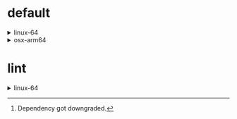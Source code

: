 # default

<details>
<summary>linux-64</summary>

|Dependency|Before|After|Explicit|Package|
|-|-|-|-|-|
|new-package||0.10.1|true|conda|
|removed-package|0.10.1||true|pypi|
|bpy|0.10.1|2.10.1|true|pypi|
|polars|herads_0|herads_1|true|conda|
|python|0.10.0|0.10.1|false|conda|

</details>

<details>
<summary>osx-arm64</summary>

|Dependency|Before|After|Explicit|Package|
|-|-|-|-|-|
|polars[^2]|0.10.0|0.9.1|true|conda|
|python|0.10.0|0.10.1|true|conda|

</details>

# lint

<details>
<summary>linux-64</summary>

|Dependency|Before|After|Explicit|Package|
|-|-|-|-|-|
|polars|0.10.0|0.10.1|true|conda|
|python|0.10.0|0.10.1|false|conda|

</details>

[^1]: *Cursive* means explicit dependency.
[^2]: Dependency got downgraded.

